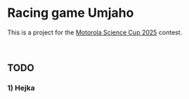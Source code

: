 # Racing game Umjaho

This is a project for the [Motorola Science Cup 2025](https://science-cup.pl/) contest.

<br>

## TODO

### 1) Hejka